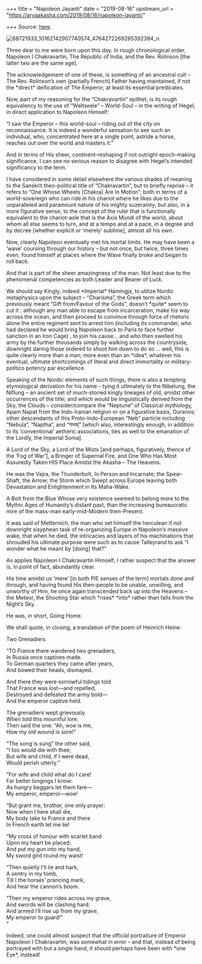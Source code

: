+++
title = "Napoleon Jayanti"
date = "2019-08-16"
upstream_url = "https://aryaakasha.com/2019/08/16/napoleon-jayanti/"

+++
Source: [here](https://aryaakasha.com/2019/08/16/napoleon-jayanti/).

![68721933_10162142907740574_4764272269285392384_n](https://aryaakasha.files.wordpress.com/2019/08/68721933_10162142907740574_4764272269285392384_n.jpg?w=676)

Three dear to me were born upon this day. In rough chronological order,
Napoleon I Chakravartin, The Republic of India, and the Rev. Rolinson
\[the latter two are the same age\].

The acknowledgement of one of these, is something of an ancestral cult –
The Rev. Rolinson’s own (partially French) Father having maintained, if
not the \*direct\* deification of The Emperor, at least its essential
predicates.

Now, part of my reasoning for the “Chakravartin” epithet, is its rough
equivalency to the use of “Weltseele” – World-Soul – in the writing of
Hegel, in direct application to Napoleon Himself:

“I saw the Emperor – this world-soul – riding out of the city on
reconnaissance. It is indeed a wonderful sensation to see such an
individual, who, concentrated here at a single point, astride a horse,
reaches out over the world and masters it.”

And in terms of His sheer, continent-reshaping if not outright
epoch-making significance, I can see no serious reason to disagree with
Hegel’s intended significancy to the term.

I have considered in some detail elsewhere the various shades of meaning
to the Sanskrit theo-political title of “Chakravartin”, but to briefly
reprise – it refers to “One Whose Wheels \[Chakra\] Are In Motion”; both
in terms of a world-sovereign who can ride in his chariot where he likes
due to the unparalleled and paramount nature of his mighty suzerainty;
but also, in a more figurative sense, to the concept of the ruler that
is functionally equivalent to the chariot-axle that is the Axis Mundi of
the world, about whom all else seems to turn, and at a tempo and at a
pace, in a degree and by decree \[whether explicit or ‘merely’
sublime\], almost all his own.

Now, clearly Napoleon eventually met his mortal limits. He may have been
a ‘wave’ coursing through our history – but not once, but twice, three
times even, found himself at places where the Wave finally broke and
began to roll back.

And that is part of the sheer amazingness of the man. Not least due to
the phenomenal competencies as both Leader and Bearer of Luck.

We should say Kingly, indeed \*Imperial\* Hamingja, to utilize Nordic
metaphysics upon the subject – “Charisma”, the Greek term which
previously meant “Gift from/Favour of the Gods”, doesn’t \*quite\* seem
to cut it : although any man able to escape from incarceration, make his
way across the ocean, and then proceed to convince through force of
rhetoric alone the entire regiment sent to arrest him (including its
commander, who had declared he would bring Napoleon back to Paris to
face further sanction in an Iron Cage) , to join his cause… and who then
swelled his army by the further thousands simply by walking across the
countryside, downright daring those ordered to shoot him down to do so …
well, this is quite clearly more than a man; more even than an \*idea\*,
whatever his eventual, ultimate shortcomings of literal and direct
immortality or military-politico potency par excellence.

Speaking of the Nordic elements of such things, there is also a tempting
etymological derivation for his name – tying it ultimately to the
Nibelung, the Niflung – an ancient set of much-storied kingly lineages
of old, amidst other occurrences of the title; and which would be
linguistically derived from the Sky, the Clouds – consider/compare the
“Neptune” of Classical mythology, Apam Napat from the Indo-Iranian
religion or on a figurative basis, Ouranos; other descendants of this
Proto-Indo-European “Neb” particle including “Nebula”, “Naptha”, and
“नभस्” \[which also, interestingly enough, in addition to its
‘conventional’ aetheric associations, ties as well to the emanation of
the Lordly, the Imperial Soma\].

A Lord of the Sky, a Lord of the Mists \[and perhaps, figuratively,
thence of the ‘Fog of War’\], a Bringer of Supernal Fire, and One Who
Has Most Assuredly Taken HIS Place Amidst the Akasha – The Heavens.

He was the Vajra, the Thunderbolt, In Person and Incarnate; the
Spear-Shaft, the Arrow; the Storm which Swept across Europe leaving both
Devastation and Enlightenment in Its Maha-Wake.

A Bolt from the Blue Whose very existence seemed to belong more to the
Mythic Ages of Humanity’s distant past, than the increasing bureaucratic
mire of the mass-man early-mid-Modern then-Present.

It was said of Metternich, the man who set himself the herculean if not
downright sisyphean task of re-organizing Europe in Napoleon’s massive
wake, that when he died, the intricacies and layers of his machinations
that shrouded his ultimate purpose were such as to cause Talleyrand to
ask “I wonder what he meant by \[doing\] that?”

As applies Napoleon I Chakravartin Himself, I rather suspect that the
answer is, in point of fact, abundantly clear.

His time amidst us ‘mere’ \[in both PIE senses of the term\] mortals
done and through, and having found His then-people to be unable,
unwilling, and unworthy of Him, he once again transcended back up into
the Heavens – the Meteor, the Shooting Star which \*rises\* \*into\*
rather than falls from the Night’s Sky.

He was, in short, Going Home.

We shall quote, in closing, a translation of the poem of Heinrich Heine:

Two Grenadiers

“TO France there wandered two grenadiers,  
In Russia once captives made.  
To German quarters they came after years,  
And bowed their heads, dismayed.

And there they were sorrowful tidings told  
That France was lost—and repelled,  
Destroyed and defeated the army bold—  
And the emperor captive held.

The grenadiers wept grievously  
When told this mournful lore.  
Then said the one: “Ah, woe is me,  
How my old wound is sore!”

“The song is sung” the other said,  
“I too would die with thee;  
But wife and child, if I were dead,  
Would perish utterly.”

“For wife and child what do I care!  
Far better longings I know:  
As hungry beggars let them fare—  
My emperor, emperor—woe!

“But grant me, brother, one only prayer:  
Now when I here shall die,  
My body take to France and there  
In French earth let me lie!

“My cross of honour with scarlet band  
Upon my heart be placed;  
And put my gun into my hand,  
My sword gird round my waist!

“Then quietly I’ll lie and hark,  
A sentry in my tomb,  
Till I the horses’ prancing mark,  
And hear the cannon’s boom.

“Then my emperor rides across my grave,  
And swords will be clashing hard:  
And armed I’ll rise up from my grave,  
My emperor to guard!”  
”

Indeed, one could almost suspect that the official portraiture of
Emperor Napoleon I Chakravartin, was somewhat in error – and that,
instead of being portrayed with but a single hand, it should perhaps
have been with \*one Eye\*, instead!
